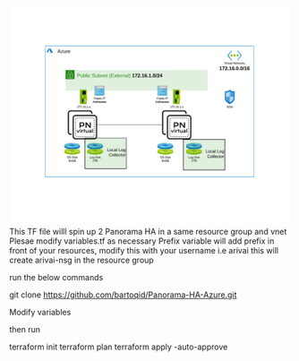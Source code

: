 
![alt_text](diagram.png "diagram")
This TF file willl spin up 2 Panorama HA in a same resource group and vnet
Plesae modify variables.tf as necessary
Prefix variable will add prefix in front of your resources, modify this with your username i.e arivai this will create arivai-nsg in the resource group

run the below commands

git clone https://github.com/bartoqid/Panorama-HA-Azure.git

Modify variables

then run

terraform init
terraform plan
terraform apply -auto-approve


